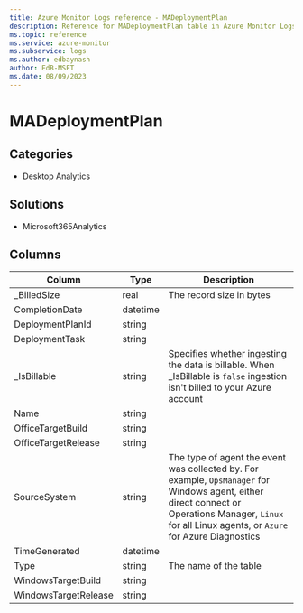 ```yaml
---
title: Azure Monitor Logs reference - MADeploymentPlan
description: Reference for MADeploymentPlan table in Azure Monitor Logs.
ms.topic: reference
ms.service: azure-monitor
ms.subservice: logs
ms.author: edbaynash
author: EdB-MSFT
ms.date: 08/09/2023
---
```


# MADeploymentPlan



## Categories

- Desktop Analytics
## Solutions

- Microsoft365Analytics




## Columns

| Column | Type | Description |
|---|---|---|
| _BilledSize | real | The record size in bytes |
| CompletionDate | datetime |   |
| DeploymentPlanId | string |   |
| DeploymentTask | string |   |
| _IsBillable | string | Specifies whether ingesting the data is billable. When _IsBillable is `false` ingestion isn't billed to your Azure account |
| Name | string |   |
| OfficeTargetBuild | string |   |
| OfficeTargetRelease | string |   |
| SourceSystem | string | The type of agent the event was collected by. For example, `OpsManager` for Windows agent, either direct connect or Operations Manager, `Linux` for all Linux agents, or `Azure` for Azure Diagnostics |
| TimeGenerated | datetime |   |
| Type | string | The name of the table |
| WindowsTargetBuild | string |   |
| WindowsTargetRelease | string |   |
